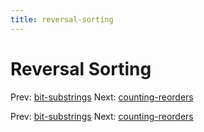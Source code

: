 ```yaml
---
title: reversal-sorting
---
```




# Reversal Sorting

Prev: [bit-substrings](bit-substrings.md) Next:
[counting-reorders](counting-reorders.md)

Prev: [bit-substrings](bit-substrings.md) Next:
[counting-reorders](counting-reorders.md)
